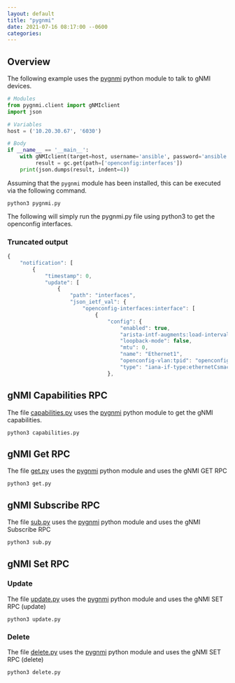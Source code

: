```yaml
---
layout: default
title: "pygnmi"
date: 2021-07-16 08:17:00 --0600
categories:
---
```


## Overview

The following example uses the [pygnmi](https://pypi.org/project/pygnmi/) python module to talk to gNMI
devices.

```python
# Modules
from pygnmi.client import gNMIclient
import json

# Variables
host = ('10.20.30.67', '6030')

# Body
if __name__ == '__main__':
    with gNMIclient(target=host, username='ansible', password='ansible', insecure=True) as gc:
         result = gc.get(path=['openconfig:interfaces'])
    print(json.dumps(result, indent=4))
```

Assuming that the `pygnmi` module has been installed, this can be executed via the following command.

```shell
python3 pygnmi.py
```

The following will simply run the pygnmi.py file using python3 to get the openconfig interfaces.

### Truncated output

```javascript
{
    "notification": [
        {
            "timestamp": 0,
            "update": [
                {
                    "path": "interfaces",
                    "json_ietf_val": {
                        "openconfig-interfaces:interface": [
                            {
                                "config": {
                                    "enabled": true,
                                    "arista-intf-augments:load-interval": 300,
                                    "loopback-mode": false,
                                    "mtu": 0,
                                    "name": "Ethernet1",
                                    "openconfig-vlan:tpid": "openconfig-vlan-types:TPID_0X8100",
                                    "type": "iana-if-type:ethernetCsmacd"
                                },

```
## gNMI Capabilities RPC

The file [capabilities.py](https://github.com/aristanetworks/openmgmt/blob/main/src/pygnmi/capabilities.py) uses the [pygnmi](https://pypi.org/project/pygnmi/) python module to get the gNMI capabilities.

```shell
python3 capabilities.py
```
## gNMI Get RPC

The file [get.py](https://github.com/aristanetworks/openmgmt/blob/main/src/pygnmi/get.py) uses the [pygnmi](https://pypi.org/project/pygnmi/) python module and uses the gNMI GET RPC

```shell
python3 get.py
```
## gNMI Subscribe RPC

The file [sub.py](https://github.com/aristanetworks/openmgmt/blob/main/src/pygnmi/sub.py) uses the [pygnmi](https://pypi.org/project/pygnmi/) python module and uses the gNMI Subscribe RPC


```shell
python3 sub.py
```
## gNMI Set RPC

### Update

The file [update.py](https://github.com/aristanetworks/openmgmt/blob/main/src/pygnmi/update.py) uses the [pygnmi](https://pypi.org/project/pygnmi/) python module and uses the gNMI SET RPC (update)

```shell
python3 update.py
```
### Delete

The file [delete.py](https://github.com/aristanetworks/openmgmt/blob/main/src/pygnmi/delete.py) uses the [pygnmi](https://pypi.org/project/pygnmi/) python module and uses the gNMI SET RPC (delete)

```shell
python3 delete.py
```
